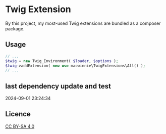 # Twig Extension

By this project, my most-used Twig extensions are bundled as a composer package.

## Usage

```php
// ...
$twig = new Twig_Environment( $loader, $options );
$twig->addExtension( new use macwinnie\TwigExtensions\All() );
// ...
```

## last dependency update and test

2024-09-01 23:24:34

## Licence

[CC BY-SA 4.0](https://creativecommons.org/licenses/by-sa/4.0/deed.en)
